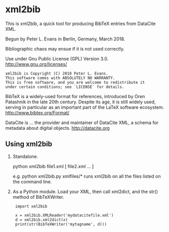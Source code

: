 # xml2bib

This is xml2bib, a quick tool for producing BibTeX entries from DataCite XML.

Begun by Peter L. Evans in Berlin, Germany, March 2018.

Bibliographic chaos may ensue if it is not used correctly.

Use under Gnu Public License (GPL) Version 3.0. http://www.gnu.org/licenses/

    xml2bib is Copyright (C) 2018 Peter L. Evans.
    This software comes with ABSOLUTELY NO WARRANTY.
    This is free software, and you are welcome to redistribute it
    under certain conditions; see `LICENSE` for details.

BibTeX is a widely-used format for references, introduced by Oren
Patashnik in the late 20th century. Despite its age, it is still
widely used, serving in particular as an important part of the LaTeX
software ecosystem.
http://www.bibtex.org/Format/

DataCite is ... the provider and maintainer of DataCite XML,
a schema for metadata about digital objects.
http://datacite.org


Using xml2bib
-------------

1. Standalone.

	python xml2bib file1.xml [ file2.xml ... ]

    e.g. python xml2bib.py xmlfiles/*  runs xml2bib on all the files listed on the command line.

2. As a Python module. Load your XML, then call xml2dict, and the str() method of BibTeXWriter.

        import xml2bib

        x = xml2bib.XMLReader('mydatacitefile.xml')
        d = xml2bib.xml2dict(x)
        print(str(BibTeXWriter('mytagname', d)))

